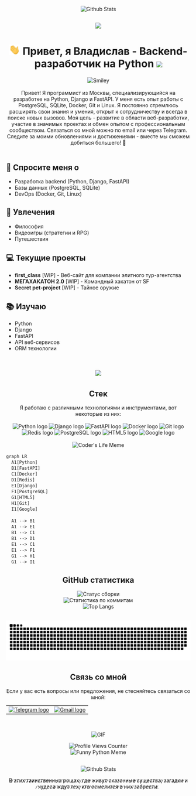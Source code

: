 <p align="center">
        <img src="https://raw.githubusercontent.com/mayhemantt/mayhemantt/Update/svg/Bottom.svg" alt="Github Stats" />
</p>

## <div align="center"></div>

<div align="center">
  <img src="https://media.giphy.com/media/v1.Y2lkPTc5MGI3NjExZTF3aWFlbHIwNDJzeG9jYjR0cHpkM29xejJoMHR0YWdkNHN4OHlueSZlcD12MV9pbnRlcm5hbF9naWZfYnlfaWQmY3Q9Zw/f3KwliaH4MLtli8z7D/giphy.gif" width="300">
</div>

# <h1 align="center"><img width="30px" src="https://raw.githubusercontent.com/ABSphreak/ABSphreak/master/gifs/Hi.gif"> Привет, я Владислав - Backend-разработчик на Python <img width="30px" src="https://media.giphy.com/media/v1.Y2lkPTc5MGI3NjExcDRscDVpdnB1cHZ6eXk1dXF5eDlvN3g2bXQ0a2MwbjNteWVxYWU2MiZlcD12MV9pbnRlcm5hbF9naWZfYnlfaZCYXRhJmN0PXM/3PqeqVoo248xgxq3p1/giphy.gif"></h1>

<div align="center">
<div>
<img src="https://github.com/fnky/fnky/raw/fnky/img/smile.gif" alt="Smiley" align="center">
</div>
<br>
</div>
<div align="center">
  Привет! Я программист из Москвы, специализирующийся на разработке на Python, Django и FastAPI. У меня есть опыт работы с PostgreSQL, SQLite, Docker, Git и Linux. Я постоянно стремлюсь расширять свои знания и умения, открыт к сотрудничеству и всегда в поиске новых вызовов. Моя цель - развитие в области веб-разработки, участие в значимых проектах и обмен опытом с профессиональным сообществом. Связаться со мной можно по email или через Telegram. Следите за моими обновлениями и достижениями - вместе мы сможем добиться большего! 🚀
</div>
<br>

## 💬 Спросите меня о
- Разработка backend (Python, Django, FastAPI)
- Базы данных (PostgreSQL, SQLite)
- DevOps (Docker, Git, Linux)

## 📅 Увлечения
- Философия
- Видеоигры (стратегии и RPG)
- Путешествия

## 💻 Текущие проекты
- **first_class** [WIP] - Веб-сайт для компании элитного тур-агентства
- **МЕГАХАКАТОН 2.0** [WIP] - Командный хакатон от SF
- **Secret pet-project** [WIP] - Тайное оружие

## 📚 Изучаю
- Python
- Django
- FastAPI
- API веб-сервисов
- ORM технологии

## <div align="center"></div>

<h1 align="center"><img width="450px" margin="0px" src="https://media.giphy.com/media/v1.Y2lkPTc5MGI3NjExNWluNzB5ZHkwN3JyZTRoOGdnc3l6MDRoY3d5MzhlamhxN2sxZnkxciZlcD12MV9pbnRlcm5hbF9naWZfYnlfaWQmY3Q9Zw/fmkYSBlJt3XjNF6p9c/giphy.gif">

## <div align="center">Стек</div>
<div align="center">
  Я работаю с различными технологиями и инструментами, вот некоторые из них:
</div>
<br>
<div align="center">
  <img height="65" src="https://skillicons.dev/icons?i=py" alt="Python logo" />
  <img height="65" src="https://skillicons.dev/icons?i=django" alt="Django logo" />
  <img height="65" src="https://skillicons.dev/icons?i=fastapi" alt="FastAPI logo" />
  <img height="65" src="https://skillicons.dev/icons?i=docker" alt="Docker logo" />
  <img height="65" src="https://skillicons.dev/icons?i=git" alt="Git logo" />
  <img height="65" src="https://skillicons.dev/icons?i=redis" alt="Redis logo" />
  <img height="65" src="https://skillicons.dev/icons?i=postgres" alt="PostgreSQL logo" />
  <img height="65" src="https://skillicons.dev/icons?i=html" alt="HTML5 logo" />
  <img height="65" src="https://cdn.jsdelivr.net/gh/devicons/devicon/icons/google/google-original.svg" alt="Google logo" />
</div>


</div>
<br>
<div align="center">
  <img height="200" src="https://i.imgflip.com/69b98d.png" alt="Coder's Life Meme" />
</div>

```mermaid
graph LR
  A1[Python]
  B1[FastAPI]
  C1[Docker]
  D1[Redis]
  E1[Django]
  F1[PostgreSQL]
  G1[HTML5]
  H1[Git]
  I1[Google]

  A1 --> B1
  A1 --> E1
  B1 --> C1
  B1 --> D1
  E1 --> C1
  E1 --> F1
  G1 --> H1
  G1 --> I1
```

## <div align="center"></div>

## <div align="center">GitHub статистика</div>

<div align="center">
  
![Статус сборки](https://github-readme-stats.vercel.app/api?username=melixz&theme=dark&hide_border=false&include_all_commits=false&count_private=false)
<br>
![Статистика по коммитам](https://github-readme-streak-stats.herokuapp.com/?user=melixz&theme=dark&hide_border=false)
<br>
![Top Langs](https://github-readme-stats.vercel.app/api/top-langs/?username=melixz&theme=dark\&hide_progress=true)
  
 </div>

## <div align="center"></div>

<picture>
  <source media="(prefers-color-scheme: dark)" srcset="https://raw.githubusercontent.com/holic-x/holic-x/output/github-contribution-grid-snake-dark.svg">
  <source media="(prefers-color-scheme: light)" srcset="https://raw.githubusercontent.com/holic-x/holic-x/output/github-contribution-grid-snake.svg">
  <img alt="github contribution grid snake animation" src="https://raw.githubusercontent.com/adorabled4/adorabled4/output/github-contribution-grid-snake.svg">
</picture>

## <div align="center"></div>

## <div align="center">Связь со мной</div>

<div align="center">
  <p>Если у вас есть вопросы или предложения, не стесняйтесь связаться со мной:</p>
  <table>
    <tr>
      <td align="center">
        <a href="https://t.me/Melixxx999" target="_blank">
          <img src="https://raw.githubusercontent.com/maurodesouza/profile-readme-generator/master/src/assets/icons/social/telegram/default.svg" width="100" height="100" alt="Telegram logo" />
        </a>
      </td>
      <td align="center">
        <a href="mailto:dr.melix@gmail.com" target="_blank">
          <img src="https://raw.githubusercontent.com/maurodesouza/profile-readme-generator/master/src/assets/icons/social/gmail/default.svg" width="100" height="100" alt="Gmail logo" />
        </a>
      </td>
    </tr>
  </table>
</div>

## <div align="center"></div>

  </a>
<p align="center">
<br>
  <img alt="GIF" src="https://media.giphy.com/media/v1.Y2lkPTc5MGI3NjExczNsOHJhZmp5M2Z3NGxzcGhzNW82MDl1MGUzbmhieGtibHpxaGQ5cyZlcD12MV9pbnRlcm5hbF9naWZfYnlfaWQmY3Q9Zw/wvQIqJyNBOCjK/giphy.gif" />
</p>

<div align="center">
  <img src="https://profile-counter.glitch.me/melixz/count.svg?" alt="Profile Views Counter" />
</div>
<div align="center">
  <img height="300" src="https://i.imgflip.com/2nytxb.jpg" alt="Funny Python Meme" />
</div>

## <div align="center"></div>

<p align="center">
        <img src="https://raw.githubusercontent.com/mayhemantt/mayhemantt/Update/svg/Bottom.svg" alt="Github Stats" />
</p>

<div align="center">В̷ ̷э̷т̷и̷х̷ ̷т̷а̷и̷н̷с̷т̷в̷е̷н̷н̷ы̷х̷ ̷р̷о̷щ̷а̷х̷,̷ ̷г̷д̷е̷ ̷ж̷и̷в̷у̷т̷ ̷с̷к̷а̷з̷о̷ч̷н̷ы̷е̷ ̷с̷у̷щ̷е̷с̷т̷в̷а̷,̷ ̷з̷а̷г̷а̷д̷к̷и̷ ̷и̷ ̷ч̷у̷д̷е̷с̷а̷ ̷ж̷д̷у̷т̷ ̷т̷е̷х̷,̷ ̷к̷т̷о̷ ̷о̷с̷м̷е̷л̷и̷т̷с̷я̷ ̷в̷ ̷н̷и̷х̷ ̷з̷а̷б̷р̷е̷с̷т̷и̷.̷</div> 
